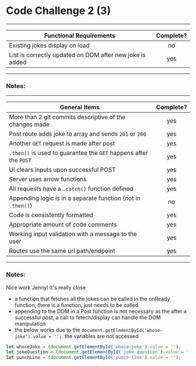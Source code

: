 # Code Challenge 2 (3)

---

| Functional Requirements                                  | Complete? |
| -------------------------------------------------------- | :-------: |
| Existing jokes display on load                           |    no     |
| List is correctly updated on DOM after new joke is added |    yes    |

---

### Notes:

---

| General Items                                                     | Complete? |
| ----------------------------------------------------------------- | :-------: |
| More than 2 git commits descriptive of the changes made           |    yes    |
| Post route adds joke to array and sends `201` or `200`            |    yes    |
| Another `GET` request is made after post                          |    yes    |
| `.then()` is used to guarantee the `GET` happens after the `POST` |    yes    |
| UI clears inputs upon successful POST                             |    yes    |
| Server uses arrow functions                                       |    yes    |
| All requests have a `.catch()` function defined                   |    yes    |
| Appending logic is in a separate function (not in `.then()`)      |    no     |
| Code is consistently formatted                                    |    yes    |
| Appropriate amount of code comments                               |    yes    |
| Working input validation with a message to the user               |    yes    |
| Routes use the same url path/endpoint                             |    yes    |

---

### Notes:

Nice work Jenny! It's really close

- a function that fetches all the jokes can be called in the onReady function, there is a function, just needs to be called
- appending to the DOM in a Post function is not necessary as the after a successful post, a call to fetech/display can handle the DOM manipulation
- the below works due to the `document.getElementById('whose-joke').value = '';`. the variables are not accessed

```js
let whoseJoke = (document.getElementById('whose-joke').value = '');
let jokeQuestion = (document.getElementById('joke-question').value = '');
let punchLine = (document.getElementById('punch-line').value = '');
```
